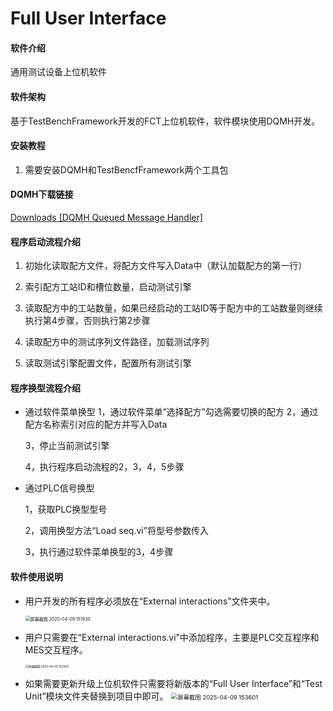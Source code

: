 #  Full User Interface

#### 软件介绍

通用测试设备上位机软件

#### 软件架构

基于TestBenchFramework开发的FCT上位机软件，软件模块使用DQMH开发。

#### 安装教程

1. 需要安装DQMH和TestBencfFramework两个工具包

#### DQMH下载链接

[Downloads [DQMH Queued Message Handler]](https://wiki.dqmh.org/dqmh/downloads)

#### 程序启动流程介绍

1. 初始化读取配方文件，将配方文件写入Data中（默认加载配方的第一行）

2. 索引配方工站ID和槽位数量，启动测试引擎

3. 读取配方中的工站数量，如果已经启动的工站ID等于配方中的工站数量则继续执行第4步骤，否则执行第2步骤

4. 读取配方中的测试序列文件路径，加载测试序列

5. 读取测试引擎配置文件，配置所有测试引擎

#### 程序换型流程介绍

- 通过软件菜单换型
  1，通过软件菜单“选择配方”勾选需要切换的配方
  2，通过配方名称索引对应的配方并写入Data
  
  3，停止当前测试引擎
  
  4，执行程序启动流程的2，3，4，5步骤
- 通过PLC信号换型
  
  1，获取PLC换型型号
  
  2，调用换型方法“Load seq.vi”将型号参数传入
  
  3，执行通过软件菜单换型的3，4步骤

#### 软件使用说明

- 用户开发的所有程序必须放在“External interactions”文件夹中。
  
  <img title="" src="file:///D:/Full%20User%20Interface%20(DQMH)/pic/屏幕截图%202025-04-09%20151930.png" alt="屏幕截图 2025-04-09 151930" style="zoom:50%;">

- 用户只需要在“External interactions.vi”中添加程序，主要是PLC交互程序和MES交互程序。
  
  <img title="" src="file:///D:/Full%20User%20Interface%20(DQMH)/pic/屏幕截图%202025-04-09%20152935.png" alt="屏幕截图 2025-04-09 152935" style="zoom:33%;">

- 如果需要更新升级上位机软件只需要将新版本的“Full User Interface”和“Test Unit”模块文件夹替换到项目中即可。
  <img src="file:///D:/Full%20User%20Interface%20(DQMH)/pic/屏幕截图%202025-04-09%20153601.png" title="" alt="屏幕截图 2025-04-09 153601" style="zoom:67%;">
